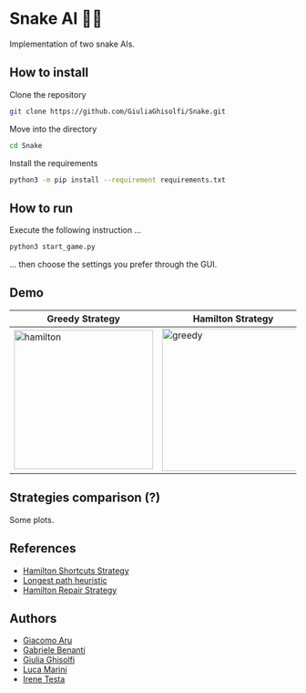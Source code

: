# Snake AI 🐍🤖
Implementation of two snake AIs.
## How to install
Clone the repository
```bash
git clone https://github.com/GiuliaGhisolfi/Snake.git
```
Move into the directory
```bash
cd Snake
```
Install the requirements
```bash
python3 -m pip install --requirement requirements.txt
```
## How to run
Execute the following instruction ...
```bash
python3 start_game.py
```
... then choose the settings you prefer through the GUI.
## Demo
| Greedy Strategy | Hamilton Strategy |
| --------------- | ----------------- |
|<img width="244" alt="hamilton" src="https://user-images.githubusercontent.com/46034276/211070988-fa47410c-d2b9-455f-a16f-e0f3f8c8e387.png">|<img width="250" alt="greedy" src="https://user-images.githubusercontent.com/46034276/211070827-66e5b15d-9ed3-4ff0-b8b0-3e1c268e6b85.png">|

## Strategies comparison (?)
Some plots.
## References
- [Hamilton Shortcuts Strategy](https://johnflux.com/2015/05/02/nokia-6110-part-3-algorithms/)
- [Longest path heuristic](https://github.com/chuyangliu/snake/blob/master/docs/algorithms.md)
- [Hamilton Repair Strategy](https://www.youtube.com/watch?v=TOpBcfbAgPg&t=32s)
## Authors
- [Giacomo Aru](https://github.com/GiacomoAru)
- [Gabriele Benanti](https://github.com/gabena98)
- [Giulia Ghisolfi](https://github.com/GiuliaGhisolfi)
- [Luca Marini](https://github.com/LucaMaro1)
- [Irene Testa](https://github.com/iretes)
